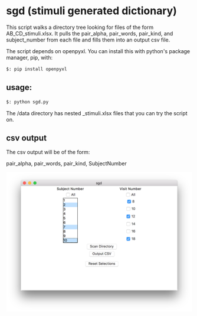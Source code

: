 # sgd (stimuli generated dictionary)

This script walks a directory tree looking for files of the form AB_CD_stimuli.xlsx.
It pulls the pair_alpha, pair_words, pair_kind, and subject_number from each file and fills them
into an output csv file.

The script depends on openpyxl. You can install this with python's package manager, pip, with:

```bash
$: pip install openpyxl
```


## usage:

```bash
$: python sgd.py
```

The /data directory has nested _stimuli.xlsx files that you can try the script on.

## csv output

The csv output will be of the form:

pair_alpha, pair_words, pair_kind, SubjectNumber


<img src="/data/sgd-screenshot.png" width="550">
